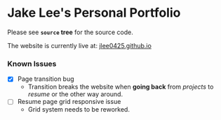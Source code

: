 # Jake Lee's Personal Portfolio

Please see **`source` tree** for the source code.

The website is currently live at: [jlee0425.github.io](https://jlee0425.github.io/)

### Known Issues

- [x] Page transition bug
  - Transition breaks the website when **going back** from _projects_ to _resume_ or the other way around.
- [ ] Resume page grid responsive issue
  - Grid system needs to be reworked.

